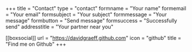 +++
title = "Contact"
type = "contact"
formname = "Your name"
formemail = "Your email"
formsubject = "Your subject"
formmessage = "Your message"
formbutton = "Send message"
formsuccess = "Successfully send"
addresstitle = "Your partner near you"

[[boxsocial]]
url = "https://davidgraeff.github.com"
icon = "github"
title = "Find me on Github"
+++
